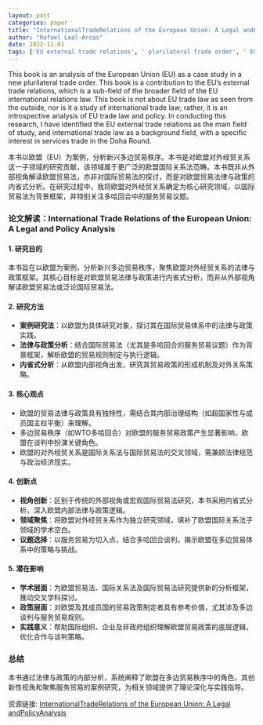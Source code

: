 ```yaml
---
layout: post
categories: paper
title: "InternationalTradeRelations of the European Union: A Legal andPolicyAnalysis"
author: "Rafael Leal-Arcas"
date: 2022-11-01
tags: ['EU external trade relations', ' plurilateral trade order', ' EU international relations law', ' EU trade law', ' international trade law', ' EU trade policy']
---
```


This book is an analysis of the European Union (EU) as a case study in a new plurilateral trade order. This book is a contribution to the EU’s external trade relations, which is a sub-field of the broader field of the EU international relations law. This book is not about EU trade law as seen from the outside, nor is it a study of international trade law; rather, it is an introspective analysis of EU trade law and policy. In conducting this research, I have identified the EU external trade relations as the main field of study, and international trade law as a background field, with a specific interest in services trade in the Doha Round.

本书以欧盟（EU）为案例，分析新兴多边贸易秩序。本书是对欧盟对外经贸关系这一子领域的研究贡献，该领域属于更广泛的欧盟国际关系法范畴。本书既非从外部视角解读欧盟贸易法，亦非对国际贸易法的探讨，而是对欧盟贸易法律与政策的内省式分析。在研究过程中，我将欧盟对外经贸关系确定为核心研究领域，以国际贸易法为背景框架，并特别关注多哈回合中的服务贸易议题。

### **论文解读：International Trade Relations of the European Union: A Legal and Policy Analysis**  

#### **1. 研究目的**  
本书旨在以欧盟为案例，分析新兴多边贸易秩序，聚焦欧盟对外经贸关系的法律与政策框架。其核心目标是对欧盟贸易法律与政策进行内省式分析，而非从外部视角解读欧盟贸易法或泛论国际贸易法。  

#### **2. 研究方法**  
- **案例研究法**：以欧盟为具体研究对象，探讨其在国际贸易体系中的法律与政策实践。  
- **法律与政策分析**：结合国际贸易法（尤其是多哈回合的服务贸易议题）作为背景框架，解析欧盟的贸易规则制定与执行逻辑。  
- **内省式分析**：从欧盟内部视角出发，研究其贸易政策的形成机制及对外关系策略。  

#### **3. 核心观点**  
- 欧盟的贸易法律与政策具有独特性，需结合其内部治理结构（如超国家性与成员国主权平衡）来理解。  
- 多边贸易秩序（如WTO多哈回合）对欧盟的服务贸易政策产生显著影响，欧盟在谈判中扮演关键角色。  
- 欧盟的对外经贸关系是国际关系法与国际贸易法的交叉领域，需兼顾法律规范与政治经济现实。  

#### **4. 创新点**  
- **视角创新**：区别于传统的外部视角或宏观国际贸易法研究，本书采用内省式分析，深入欧盟内部法律与政策逻辑。  
- **领域聚焦**：将欧盟对外经贸关系作为独立研究领域，填补了欧盟国际关系法子领域的学术空白。  
- **议题选择**：以服务贸易为切入点，结合多哈回合谈判，揭示欧盟在多边贸易体系中的策略与挑战。  

#### **5. 潜在影响**  
- **学术层面**：为欧盟贸易法、国际关系法及国际贸易法研究提供新的分析框架，推动交叉学科探讨。  
- **政策层面**：对欧盟及其成员国的贸易政策制定者具有参考价值，尤其涉及多边谈判与服务贸易规则。  
- **实践意义**：帮助国际组织、企业及非政府组织理解欧盟贸易政策的底层逻辑，优化合作与谈判策略。  

### **总结**  
本书通过法律与政策的内部分析，系统阐释了欧盟在多边贸易秩序中的角色，其创新性视角和聚焦服务贸易的案例研究，为相关领域提供了理论深化与实践指导。

资源链接: [InternationalTradeRelations of the European Union: A Legal andPolicyAnalysis](https://papers.ssrn.com/sol3/papers.cfm?abstract_id=4259264)
